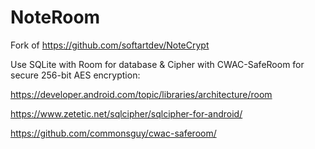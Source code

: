 # NoteRoom

Fork of https://github.com/softartdev/NoteCrypt

Use SQLite with Room for database & Cipher with CWAC-SafeRoom for  secure 256-bit AES encryption:

https://developer.android.com/topic/libraries/architecture/room

https://www.zetetic.net/sqlcipher/sqlcipher-for-android/

https://github.com/commonsguy/cwac-saferoom/
